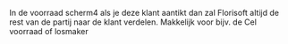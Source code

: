 In de voorraad scherm4 als je deze klant aantikt dan zal Florisoft altijd de rest van de partij naar de klant verdelen. Makkelijk voor bijv. de Cel voorraad of losmaker